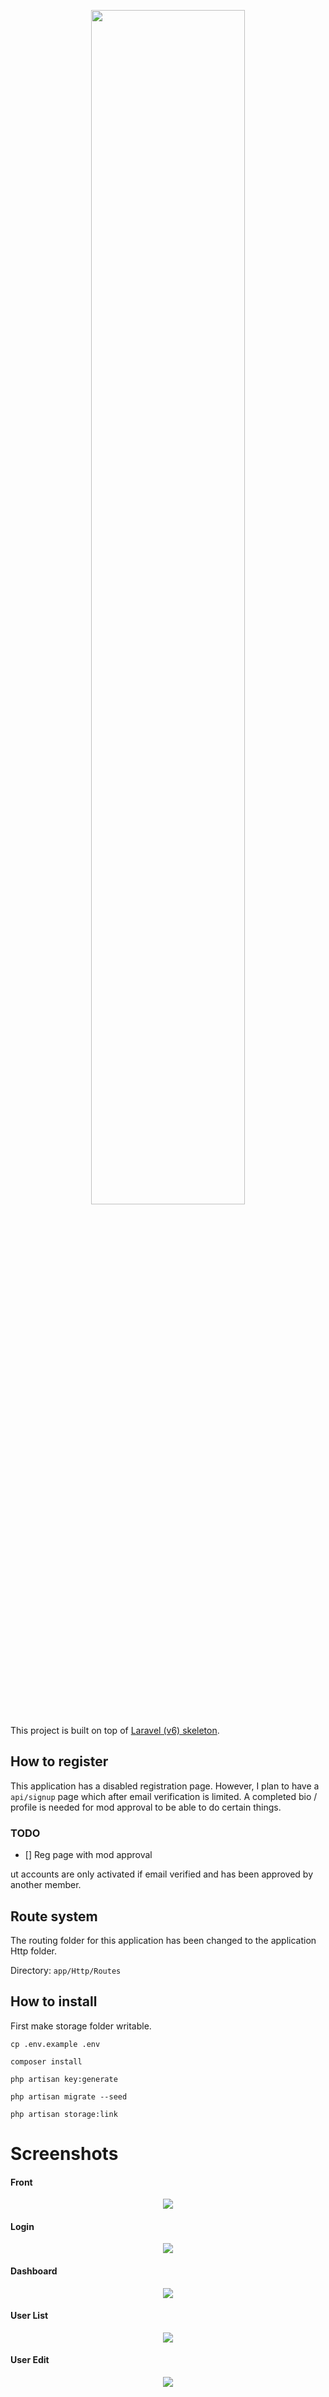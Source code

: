
<p align="center">
  <img src="https://raw.githubusercontent.com/rdehnhardt/skeleton/master/public/img/logo.png" width="70%">
</p>


This project is built on top of [Laravel (v6) skeleton](https://github.com/rdehnhardt/skeleton).

## How to register

This application has a disabled registration page. However, I plan to have a `api/signup` page which after email verification is limited.  A completed bio / profile is needed for mod approval to be able to do certain things.


### TODO
- [] Reg page with mod approval 

ut accounts are only activated if email verified and has been approved by another member. 

## Route system

The routing folder for this application has been changed to the application Http folder.
 
Directory: `app/Http/Routes`

## How to install

First make storage folder writable. 

```
cp .env.example .env
```

```
composer install
```

```
php artisan key:generate
```

```
php artisan migrate --seed
```

```
php artisan storage:link
```


# Screenshots

#### Front
<p align="center">
  <img src="https://raw.githubusercontent.com/rdehnhardt/skeleton/master/public/img/screen/front.png">
</p>

#### Login
<p align="center">
  <img src="https://raw.githubusercontent.com/rdehnhardt/skeleton/master/public/img/screen/login.png">
</p>

#### Dashboard
<p align="center">
  <img src="https://raw.githubusercontent.com/rdehnhardt/skeleton/master/public/img/screen/dashboard.png">
</p>

#### User List
<p align="center">
  <img src="https://raw.githubusercontent.com/rdehnhardt/skeleton/master/public/img/screen/users-list.png">
</p>

#### User Edit
<p align="center">
  <img src="https://raw.githubusercontent.com/rdehnhardt/skeleton/master/public/img/screen/user-edit.png">
</p>

